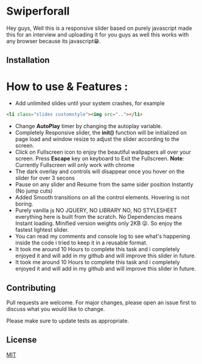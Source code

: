 # Swiperforall

Hey guys, Well this is a responsive slider based on purely javascript made this for an interview and uploading it for you guys as well this works with any browser because its javascript😁.


## Installation
# How to use & Features :
- Add unlimited slides until your system crashes, for example

```html
<li class="slides customstyle"><img src=".."></li>
```
- Change **AutoPlay** timer by changing the autoplay variable.
- Completely Responsive slider, the **init()** function will be initialized on page load and window resize to adjust the slider according to the screen.
- Click on Fullscreen icon to enjoy the beautiful wallpapers all over your screen. Press **Escape** key on keyboard to Exit the Fullscreen. **Note**: Currently Fullscreen will only work with chrome
- The dark overlay and controls will disappear once you hover on the slider for over 3 secons
- Pause on any slider and Resume from the same sider position Instantly (No jump cuts)
- Added Smooth transitions on all the control elements. Hovering is not boring.
- Purely vanilla js NO JQUERY, NO LIBRARY NO, NO STYLESHEET everything here is built from the scratch. No Dependencies means Instant loading. Minified version weights only 2KB 😜. So enjoy the fastest lightest slider.
- You can read my comments and console log to see what's happening inside the code i tried to keep it in a reusable format.
- It took me around 10 Hours to complete this task and i completely enjoyed it and will add in my github and will improve this slider in future.
- It took me around 10 Hours to complete this task and i completely enjoyed it and will add in my github and will improve this slider in future.



## Contributing
Pull requests are welcome. For major changes, please open an issue first to discuss what you would like to change.

Please make sure to update tests as appropriate.

## License
[MIT](https://choosealicense.com/licenses/mit/)
